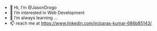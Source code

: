 - 👋 Hi, I’m @JasonDrogo
- 👀 I’m interested in Web Development
- 🌱 I’m always learning ...
- 📫 reach me at  https://www.linkedin.com/in/paras-kumar-686b85143/

<!---
JasonDrogo/JasonDrogo is a ✨ special ✨ repository because its `README.md` (this file) appears on your GitHub profile.
You can click the Preview link to take a look at your changes.
--->
